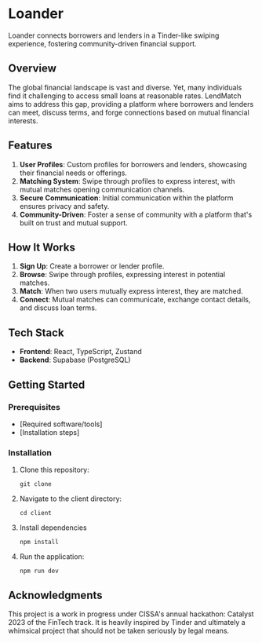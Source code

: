 # Loander
Loander connects borrowers and lenders in a Tinder-like swiping experience, fostering community-driven financial support.

## Overview
The global financial landscape is vast and diverse. Yet, many individuals find it challenging to access small loans at reasonable rates. LendMatch aims to address this gap, providing a platform where borrowers and lenders can meet, discuss terms, and forge connections based on mutual financial interests.

## Features
1. **User Profiles**: Custom profiles for borrowers and lenders, showcasing their financial needs or offerings.
2. **Matching System**: Swipe through profiles to express interest, with mutual matches opening communication channels.
3. **Secure Communication**: Initial communication within the platform ensures privacy and safety.
4. **Community-Driven**: Foster a sense of community with a platform that's built on trust and mutual support.

## How It Works
1. **Sign Up**: Create a borrower or lender profile.
2. **Browse**: Swipe through profiles, expressing interest in potential matches.
3. **Match**: When two users mutually express interest, they are matched.
4. **Connect**: Mutual matches can communicate, exchange contact details, and discuss loan terms.

## Tech Stack
- **Frontend**: React, TypeScript, Zustand
- **Backend**: Supabase (PostgreSQL)

## Getting Started

### Prerequisites
- [Required software/tools]
- [Installation steps]

### Installation

1. Clone this repository:
   ```
   git clone 
   ```

2. Navigate to the client directory:
   ```
   cd client
   ```

3. Install dependencies
   ```
   npm install
   ```

5. Run the application:
   ```
   npm run dev
   ```

## Acknowledgments
This project is a work in progress under CISSA's annual hackathon: Catalyst 2023 of the FinTech track. It is heavily inspired by Tinder and ultimately a whimsical project that should not be taken seriously by legal means.
